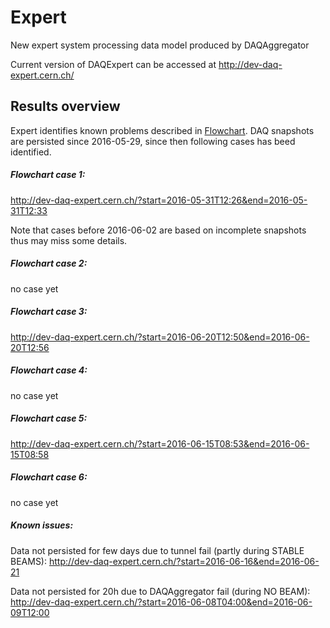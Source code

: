 # Expert
New expert system processing data model produced by DAQAggregator

Current version of DAQExpert can be accessed at http://dev-daq-expert.cern.ch/

## Results overview

Expert identifies known problems described in [Flowchart](https://twiki.cern.ch/twiki/pub/CMS/ShiftNews/DAQStuck3.pdf). DAQ snapshots are persisted since 2016-05-29, since then following cases has beed identified.

##### Flowchart case 1:
http://dev-daq-expert.cern.ch/?start=2016-05-31T12:26&end=2016-05-31T12:33

Note that cases before 2016-06-02 are based on incomplete snapshots thus may miss some details.

##### Flowchart case 2:
no case yet

##### Flowchart case 3:
http://dev-daq-expert.cern.ch/?start=2016-06-20T12:50&end=2016-06-20T12:56


##### Flowchart case 4:
no case yet

##### Flowchart case 5:
http://dev-daq-expert.cern.ch/?start=2016-06-15T08:53&end=2016-06-15T08:58

##### Flowchart case 6:
no case yet


##### Known issues:
Data not persisted for few days due to tunnel fail (partly during STABLE BEAMS):
http://dev-daq-expert.cern.ch/?start=2016-06-16&end=2016-06-21

Data not persisted for 20h due to DAQAggregator fail (during NO BEAM):
http://dev-daq-expert.cern.ch/?start=2016-06-08T04:00&end=2016-06-09T12:00
